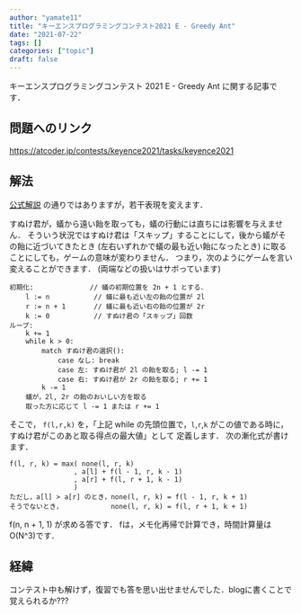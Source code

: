 ```yaml
---
author: "yamate11"
title: "キーエンスプログラミングコンテスト2021 E - Greedy Ant"
date: "2021-07-22"
tags: []
categories: ["topic"]
draft: false
---
```


キーエンスプログラミングコンテスト 2021 E - Greedy Ant に関する記事です．

## 問題へのリンク

https://atcoder.jp/contests/keyence2021/tasks/keyence2021

## 解法

[公式解説](https://atcoder.jp/contests/keyence2021/editorial/566) の通りではありますが，若干表現を変えます．

すぬけ君が，蟻から遠い飴を取っても，蟻の行動には直ちには影響を与えません．
そういう状況ではすぬけ君は「スキップ」することにして，後から蟻がその飴に近づいてきたとき
(左右いずれかで蟻の最も近い飴になったとき) に取ることにしても，ゲームの意味が変わりません．
つまり，次のようにゲームを言い変えることができます．
(両端などの扱いはサボっています)

```plaintext
初期化:              // 蟻の初期位置を 2n + 1 とする．
    l := n           // 蟻に最も近い左の飴の位置が 2l
    r := n + 1       // 蟻に最も近い右の飴の位置が 2r
    k := 0           // すぬけ君の「スキップ」回数
ループ:
    k += 1
    while k > 0:
        match すぬけ君の選択():
            case なし: break
            case 左: すぬけ君が 2l の飴を取る; l -= 1
            case 右: すぬけ君が 2r の飴を取る; r += 1
        k -= 1
    蟻が，2l, 2r の飴のおいしい方を取る
    取った方に応じて l -= 1 または r += 1
```
そこで，
`f(l,r,k)` を，「上記 while の先頭位置で，`l`,`r`,`k` がこの値である時に，すぬけ君がこのあと取る得点の最大値」として
定義します．
次の漸化式が書けます．

```
f(l, r, k) = max( none(l, r, k)
                , a[l] + f(l - 1, r, k - 1)
                , a[r] + f(l, r + 1, k - 1)
                )
ただし，a[l] > a[r] のとき，none(l, r, k) = f(l - 1, r, k + 1)
そうでないとき，            none(l, r, k) = f(l, r + 1, k + 1)
```

f(n, n + 1, 1) が求める答です．
fは，メモ化再帰で計算でき，時間計算量は O(N\^3)です．


## 経緯

コンテスト中も解けず，復習でも答を思い出せませんでした．blogに書くことで覚えられるか???
